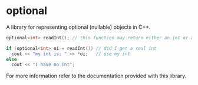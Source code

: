 optional
========

A library for representing optional (nullable) objects in C++.

```cpp
optional<int> readInt(); // this function may return either an int or a not-an-int

if (optional<int> oi = readInt()) // did I get a real int
  cout << "my int is: " << *oi;   // use my int
else
  cout << "I have no int";
```

For more information refer to the documentation provided with this library.
